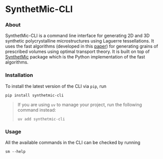 # SynthetMic-CLI

### About
SynthetMic-CLI is a command line interface for generating 2D and 3D synthetic polycrystalline microstructures using Laguerre tessellations.
It uses the fast algorithms (developed in this [paper](https://www.tandfonline.com/doi/full/10.1080/14786435.2020.1790053))
for generating grains of prescribed volumes using optimal transport theory. It is built on
top of [SynthetMic](https://github.com/synthetic-microstructures/synthetmic) package which is the Python implementation of the fast algorithms.

### Installation
To install the latest version of the CLI via `pip`, run
```
pip install synthetmic-cli
```
> If you are using `uv` to manage your project, run the following command instead:
>
> ```uv add synthetmic-cli```

### Usage
All the available commands in the CLI can be checked by running
```
sm --help
```
